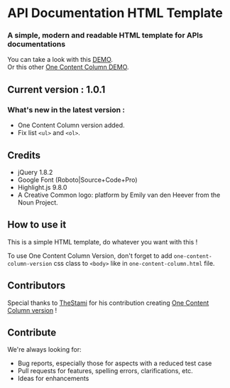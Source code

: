 # API Documentation HTML Template

### A simple, modern and readable HTML template for APIs documentations

You can take a look with this [DEMO](https://ticlekiwi.github.io/API-Documentation-HTML-Template/). \
Or this other [One Content Column DEMO](https://ticlekiwi.github.io/API-Documentation-HTML-Template/one-content-column.html). 

## Current version : 1.0.1


### What's new in the latest version : 

- One Content Column version added.
- Fix list ```<ul>``` and ```<ol>```.

## Credits

* jQuery 1.8.2
* Google Font (Roboto|Source+Code+Pro)
* Highlight.js 9.8.0
* A Creative Common logo: platform by Emily van den Heever from the Noun Project.

## How to use it

This is a simple HTML template, do whatever you want with this !

To use One Content Column Version, don't forget to add ```one-content-column-version``` css class to ```<body>``` like in ```one-content-column.html``` file. 


## Contributors

Special thanks to [TheStami](https://github.com/TheStami) for his contribution creating [One Content Column version](https://ticlekiwi.github.io/API-Documentation-HTML-Template/one-content-column.html) ! 


## Contribute

We're always looking for:

* Bug reports, especially those for aspects with a reduced test case
* Pull requests for features, spelling errors, clarifications, etc.
* Ideas for enhancements